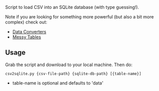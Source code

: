 Script to load CSV into an SQLite database (with type guessing!).

Note if you are looking for something more powerful (but also a bit more
complex) check out:

* [Data Converters](http://okfnlabs.org/dataconverters/)
* [Messy Tables](http://github.com/okfn/messytables/)

## Usage

Grab the script and download to your local machine. Then do:

    csv2sqlite.py {csv-file-path} {sqlite-db-path} [{table-name}]

* table-name is optional and defaults to 'data'

